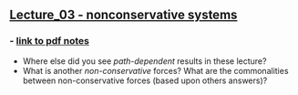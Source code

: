 ## [Lecture_03 - nonconservative systems](https://youtu.be/_cxx90B1IDg)

### - [link to pdf notes](https://campuspro-uploads.s3.us-west-2.amazonaws.com/2f97aca3-fc59-4d60-903d-2957cdab1812/b72173f4-cd28-4aa4-9139-6548f095d120/13_nonconservative-friction.pdf)

- Where else did you see _path-dependent_ results in these lecture?
- What is another _non-conservative_ forces? What are the commonalities between non-conservative forces (based upon others answers)?

